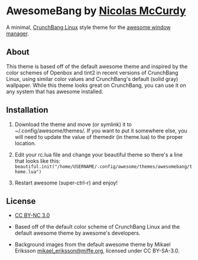 # AwesomeBang by [Nicolas McCurdy](http://thenickperson.com)
A minimal, [CrunchBang Linux](http://crunchbanglinux.org/) style theme for the
[awesome window manager](http://awesome.naquadah.org/).

## About
This theme is based off of the default awesome theme and inspired by the color
schemes of Openbox and tint2 in recent versions of CrunchBang Linux, using
similar color values and CrunchBang's default (solid gray) wallpaper. While this
theme looks great on CrunchBang, you can use it on any system that has awesome
installed.

## Installation

1. Download the theme and move (or symlink) it to ~/.config/awesome/themes/.
If you want to put it somewhere else, you will need to update the value of
themedir (in theme.lua) to the proper location.

2. Edit your rc.lua file and change your beautiful theme so there's a line that
looks like this:
`beautiful.init("/home/USERNAME/.config/awesome/themes/awesomebang/theme.lua")`

3. Restart awesome (super-ctrl-r) and enjoy!

## License

- [CC BY-NC 3.0](http://creativecommons.org/licenses/by-nc/3.0/)

- Based off of the default color scheme of CrunchBang Linux and the default
awesome theme by awesome's developers.

- Background images from the default awesome theme by Mikael Eriksson
<mikael_eriksson@miffe.org>, licensed under CC BY-SA-3.0.
